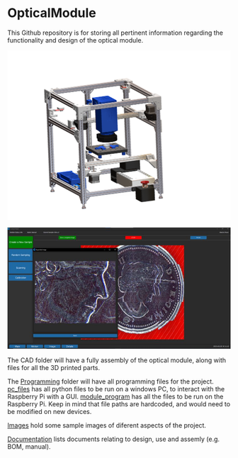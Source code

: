 # OpticalModule

This Github repository is for storing all pertinent information regarding the functionality and design of the optical module.

![CAD Assembly](Images/assembly_front.PNG)

![GUI_Example](Images/gui_coin.jpg)

The CAD folder will have a fully assembly of the optical module, along with files for all the 3D printed parts.

The [Programming](Programming_Files/) folder will have all programming files for the project. [pc_files](Programming_Files/ppc_files) has all python files to be run on a windows PC, to interact with the Raspberry Pi with a GUI. [module_program](Programming_Files/module_program) has all the files to be run on the Raspberry Pi. Keep in mind that file paths are hardcoded, and would need to be modified on new devices.

[Images](Images/) hold some sample images of diferent aspects of the project.

[Documentation](Documentation/) lists documents relating to design, use and assemly (e.g. BOM, manual).
